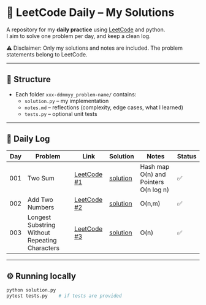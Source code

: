 # 🧩 LeetCode Daily – My Solutions

A repository for my **daily practice** using [LeetCode](https://leetcode.com/) and python.  
I aim to solve one problem per day, and keep a clean log.

⚠️ Disclaimer: Only my solutions and notes are included. The problem statements belong to LeetCode.

---

## 📂 Structure
- Each folder `xxx-ddmmyy_problem-name/` contains:
  - `solution.py` – my implementation
  - `notes.md` – reflections (complexity, edge cases, what I learned)
  - `tests.py` – optional unit tests

---

## 📜 Daily Log

| Day | Problem | Link | Solution | Notes | Status |
|----:|---------|------|----------|-------|--------|
| 001 | Two Sum | [LeetCode #1](https://leetcode.com/problems/two-sum/) | [solution](001-220825_two-sum/solution.py) | Hash map O(n) and Pointers O(n log n) | ✅ |
| 002 | Add Two Numbers | [LeetCode #2](https://leetcode.com/problems/add-two-numbers/) | [solution](002-010925_add-two-numbers/solution.py) |O(n,m) | ✅ |
| 003 | Longest Substring Without Repeating Characters | [LeetCode #3]([https://leetcode.com/problems/add-two-numbers/](https://leetcode.com/problems/longest-substring-without-repeating-characters/)) | [solution](003-050925_longest_substring/solution.py) |O(n) | ✅ |

---

## ⚙️ Running locally

```bash
python solution.py
pytest tests.py    # if tests are provided
